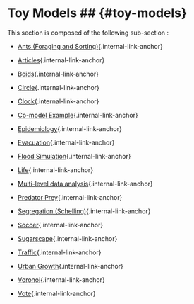 # Toy Models ## {#toy-models}

This section is composed of the following sub-section :

* [Ants (Foraging and Sorting)](references#AntsForagingandSorting){.internal-link-anchor}

* [Articles](references#Articles){.internal-link-anchor}

* [Boids](references#Boids){.internal-link-anchor}

* [Circle](references#Circle){.internal-link-anchor}

* [Clock](references#Clock){.internal-link-anchor}

* [Co-model Example](references#Co-modelExample){.internal-link-anchor}

* [Epidemiology](references#Epidemiology){.internal-link-anchor}

* [Evacuation](references#Evacuation){.internal-link-anchor}

* [Flood Simulation](references#FloodSimulation){.internal-link-anchor}

* [Life](references#Life){.internal-link-anchor}

* [Multi-level data analysis](references#Multi-leveldataanalysis){.internal-link-anchor}

* [Predator Prey](references#PredatorPrey){.internal-link-anchor}

* [Segregation (Schelling)](references#SegregationSchelling){.internal-link-anchor}

* [Soccer](references#Soccer){.internal-link-anchor}

* [Sugarscape](references#Sugarscape){.internal-link-anchor}

* [Traffic](references#Traffic){.internal-link-anchor}

* [Urban Growth](references#UrbanGrowth){.internal-link-anchor}

* [Voronoi](references#Voronoi){.internal-link-anchor}

* [Vote](references#Vote){.internal-link-anchor}